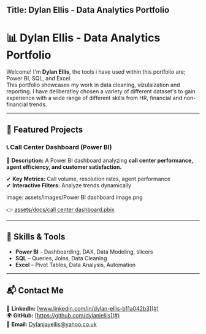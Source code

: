 Title: Dylan Ellis - Data Analytics Portfolio
---

# 📊 Dylan Ellis - Data Analytics Portfolio

Welcome! I'm **Dylan Ellis**, the tools i have used within this portfolio are; Power BI, SQL, and Excel.  
This portfolio showcases my work in data cleaning, vizulaization and reporting. I have deliberatley chosen 
a variety of different dataset's to gain experience with a wide range of different skills from HR, financial and non-financial trends.

---

## 🔹 Featured Projects  

### 📞 Call Center Dashboard (Power BI)  
📌 **Description:** A Power BI dashboard analyzing **call center performance, agent efficiency, and customer satisfaction.**  

✔ **Key Metrics:** Call volume, resolution rates, agent performance  
✔ **Interactive Filters:** Analyze trends dynamically 

image: assets/images/Power BI dashboard image.png

👉 [assets/docs/call center dashboard.pbix](#)  

---

## 🚀 Skills & Tools  

- **Power BI** – Dashboarding, DAX, Data Modeling, slicers  
- **SQL** – Queries, Joins, Data Cleaning  
- **Excel** – Pivot Tables, Data Analysis, Automation  

---

## 📬 Contact Me  

📎 **LinkedIn:** [www.linkedin.com/in/dylan-ellis-b11a042b3](#)  
🌍 **GitHub:** [https://github.com/dylanjellis](#)  
📧 **Email:** [Dylanjayellis@yahoo.co.uk](#)  
